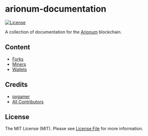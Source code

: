 # arionum-documentation

[![License][ico-license]](LICENSE.md)

A collection of documentation for the [Arionum][link-arionum] blockchain.

## Content

- [Forks](docs/forks.md)
- [Miners](docs/miners.md)
- [Wallets](docs/wallets.md)

## Credits

- [pxgamer][link-author]
- [All Contributors][link-contributors]

## License

The MIT License (MIT). Please see [License File](LICENSE.md) for more information.

[ico-license]: https://img.shields.io/badge/license-MIT-brightgreen.svg?style=flat-square
[ico-travis]: https://img.shields.io/travis/pxgamer/arionum-documentation/master.svg?style=flat-square

[link-arionum]: https://arionum.com
[link-author]: https://github.com/pxgamer
[link-contributors]: ../../contributors
